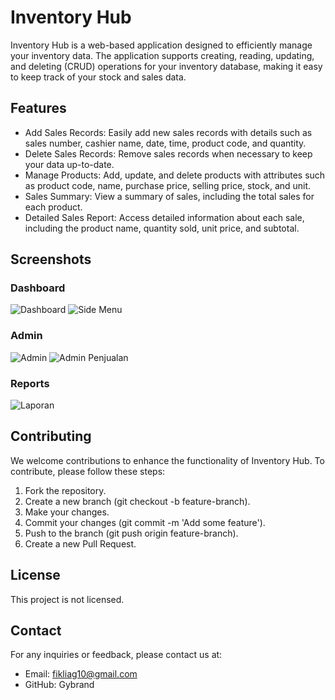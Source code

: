 # **Inventory Hub**
Inventory Hub is a web-based application designed to efficiently manage your inventory data. The application supports creating, reading, updating, and deleting (CRUD) operations for your inventory database, making it easy to keep track of your stock and sales data.

## Features
- Add Sales Records: Easily add new sales records with details such as sales number, cashier name, date, time, product code, and quantity.
- Delete Sales Records: Remove sales records when necessary to keep your data up-to-date.
- Manage Products: Add, update, and delete products with attributes such as product code, name, purchase price, selling price, stock, and unit.
- Sales Summary: View a summary of sales, including the total sales for each product.
- Detailed Sales Report: Access detailed information about each sale, including the product name, quantity sold, unit price, and subtotal.

## Screenshots
### Dashboard
![Dashboard](https://github.com/user-attachments/assets/449a43b4-801c-4400-a83b-14f93575606c)
![Side Menu](https://github.com/user-attachments/assets/330e10bc-b675-40f9-bbdc-e57ad911e0c2)

### Admin
![Admin](https://github.com/user-attachments/assets/de453cb6-f14c-4f6b-8d63-8cfa4be40cca)
![Admin Penjualan](https://github.com/user-attachments/assets/bfd6f2cc-fcbf-41a0-9983-f18ee46b0915)

### Reports
![Laporan](https://github.com/user-attachments/assets/b28729bf-a075-4ac6-bf34-9bb20048b96f)

## Contributing
We welcome contributions to enhance the functionality of Inventory Hub. To contribute, please follow these steps:

1. Fork the repository.
2. Create a new branch (git checkout -b feature-branch).
3. Make your changes.
4. Commit your changes (git commit -m 'Add some feature').
5. Push to the branch (git push origin feature-branch).
6. Create a new Pull Request.

## License
This project is not licensed.

## Contact
For any inquiries or feedback, please contact us at:

- Email: fikliag10@gmail.com
- GitHub: Gybrand
